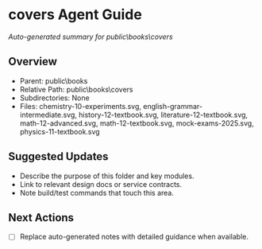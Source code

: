 ﻿# covers Agent Guide
*Auto-generated summary for public\books\covers*

## Overview
- Parent: public\books
- Relative Path: public\books\covers
- Subdirectories: None
- Files: chemistry-10-experiments.svg, english-grammar-intermediate.svg, history-12-textbook.svg, literature-12-textbook.svg, math-12-advanced.svg, math-12-textbook.svg, mock-exams-2025.svg, physics-11-textbook.svg

## Suggested Updates
- Describe the purpose of this folder and key modules.
- Link to relevant design docs or service contracts.
- Note build/test commands that touch this area.

## Next Actions
- [ ] Replace auto-generated notes with detailed guidance when available.
